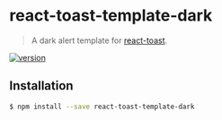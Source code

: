 # react-toast-template-dark

> A dark alert template for [react-toast](https://github.com/jacobsowles/react-toast).

[![version](https://img.shields.io/npm/v/react-toast-template-dark.svg?style=flat-square)](http://npm.im/react-alert-template-dark)

## Installation

```bash
$ npm install --save react-toast-template-dark
```
